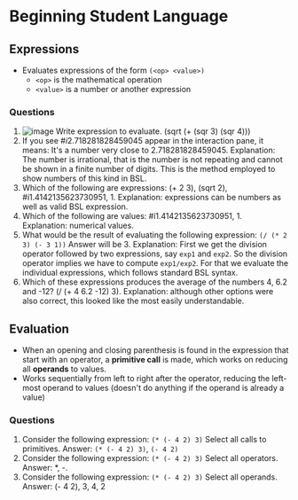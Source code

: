 # Beginning Student Language
## Expressions
- Evaluates expressions of the form `(<op> <value>)`
  - `<op>` is the mathematical operation
  - `<value>` is a number or another expression
### Questions
1. ![image](https://github.com/user-attachments/assets/da569354-d153-4b36-a2f0-b3c79e88905b) Write expression to evaluate.
(sqrt (+ (sqr 3) (sqr 4)))
2. If you see #$i2.718281828459045$ appear in the interaction pane, it means:
It's a number very close to 2.718281828459045. Explanation: The number is irrational, that is the number is not repeating and cannot be shown in a finite number of digits. This is the method employed to show numbers of this kind in BSL.
3. Which of the following are expressions:
(+ 2 3), (sqrt 2), #i1.4142135623730951, 1. Explanation: expressions can be numbers as well as valid BSL expression.
4. Which of the following are values:
#i1.4142135623730951, 1. Explanation: numerical values.
5. What would be the result of evaluating the following expression: `(/ (* 2 3) (- 3 1))`
Answer will be 3. Explanation: First we get the division operator followed by two expressions, say `exp1` and `exp2`. So the division operator implies we have to compute `exp1/exp2`. For that we evaluate the individual expressions, which follows standard BSL syntax.
6. Which of these expressions produces the average of the numbers 4, 6.2 and -12?
(/ (+ 4 6.2 -12) 3). Explanation: although other options were also correct, this looked like the most easily understandable.
## Evaluation
- When an opening and closing parenthesis is found in the expression that start with an operator, a **primitive call** is made, which works on reducing all **operands** to values.
- Works sequentially from left to right after the operator, reducing the left-most operand to values (doesn't do anything if the operand is already a value)
### Questions
1. Consider the following expression: `(* (- 4 2) 3)` Select all calls to primitives. Answer: `(* (- 4 2) 3)`, `(- 4 2)`
2. Consider the following expression: `(* (- 4 2) 3)` Select all operators. Answer: *, -.
3. Consider the following expression: `(* (- 4 2) 3)` Select all operands. Answer: (- 4 2), 3, 4, 2
